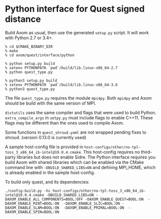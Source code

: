 # Python interface for Quest signed distance

Build Axom as usual, then use the generated `setup.py` script.
It will work with Python 2.7 or 3.4+.

```
% cd $CMAKE_BINARY_DIR
% make
% cd axom/quest/interface/python

% python setup.py build
% setenv PYTHONPATH `pwd`/build/lib.linux-x86_64-2.7
% python quest_type.py

% python3 setup.py build
% setenv PYTHONPATH `pwd`/build/lib.linux-x86_64-3.6
% python3 quest_type.py
```

The file `quest_type.py` requires the module `mpi4py`.
Both `mpi4py` and Axom should be build with the same version of MPI.

`distutils` uses the same compiler and flags that were used to build Python.
`extra_compile_args` in `setpy.py` must include flags to enable C++11.
These flags may be different than the ones used to compile Axom.

Some functions in `quest_shroud.yaml` are not wrapped pending fixes to shroud.
(version 0.13.0 is currently used)

A sample host-config file is provided in
`host-configs/other/no-tpl-toss_3_x86_64_ib-intel@19.0.4.cmake`. This host-config requires
no third-party libraries but does not enable Sidre.  The Python interface requires you build
Axom with shared libraries which can be enabled via the CMake command line with
`-DBUILD_SHARED_LIBS=ON` and defining MPI_HOME, which is already enabled in the sample host-config.

To build only quest, and its dependencies:

    ./config-build.py -hc host-configs/other/no-tpl-toss_3_x86_64_ib-intel@19.0.4.cmake -DBUILD_SHARED_LIBS=ON -DAXOM_ENABLE_ALL_COMPONENTS=BOOL:OFF -DAXOM_ENABLE_QUEST=BOOL:ON  -DAXOM_ENABLE_MINT=BOOL:ON  -DAXOM_ENABLE_SLIC=BOOL:ON -DAXOM_ENABLE_SLAM=BOOL:ON  -DAXOM_ENABLE_PRIMAL=BOOL:ON  -DAXOM_ENABLE_SPIN=BOOL:ON


